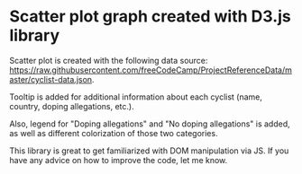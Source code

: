 # Scatter plot graph created with D3.js library

Scatter plot is created with the following data source: https://raw.githubusercontent.com/freeCodeCamp/ProjectReferenceData/master/cyclist-data.json.

Tooltip is added for additional information about each cyclist (name, country, doping allegations, etc.).

Also, legend for "Doping allegations" and "No doping allegations" is added, as well as different colorization of those two categories.

This library is great to get familiarized with DOM manipulation via JS. If you have any advice on how to improve the code, let me know.
